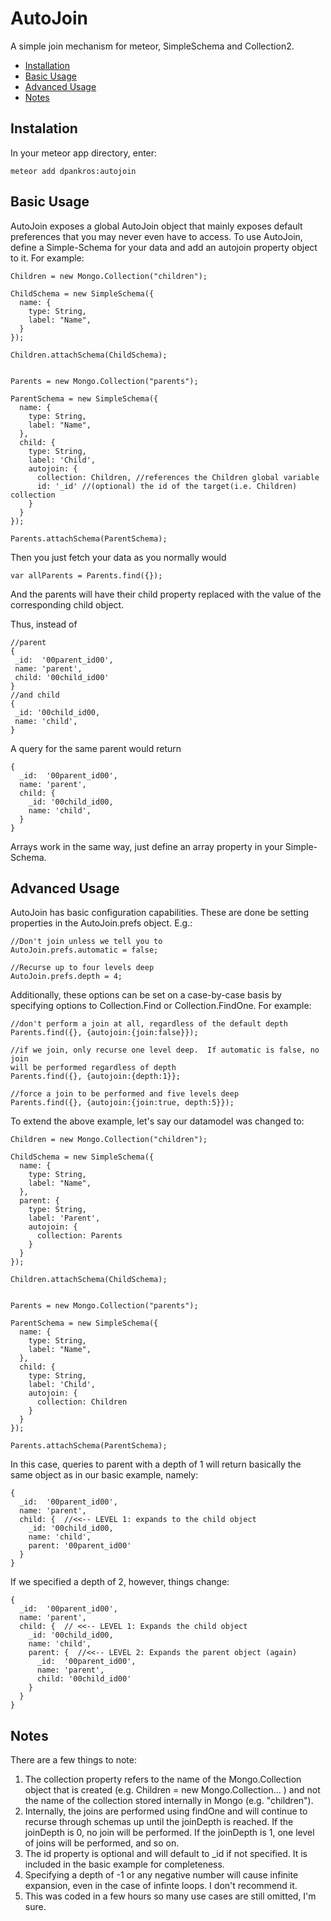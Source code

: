 AutoJoin
=============

A simple join mechanism for meteor, SimpleSchema and Collection2.

- [Installation](#installation)
- [Basic Usage](#basicUsage)
- [Advanced Usage](#advancedUsage)
- [Notes](#notes)

## Instalation
In your meteor app directory, enter:

```
meteor add dpankros:autojoin
```

## Basic Usage
AutoJoin exposes a global AutoJoin object that mainly exposes default
preferences that you may never even have to access.  To use AutoJoin, define
a Simple-Schema for your data and add an autojoin property object to it.  For
example:

```
Children = new Mongo.Collection("children");

ChildSchema = new SimpleSchema({
  name: {
    type: String,
    label: "Name",
  }
});

Children.attachSchema(ChildSchema);


Parents = new Mongo.Collection("parents");

ParentSchema = new SimpleSchema({
  name: {
    type: String,
    label: "Name",
  },
  child: {
    type: String,
    label: 'Child',
    autojoin: {
      collection: Children, //references the Children global variable
      id: '_id' //(optional) the id of the target(i.e. Children) collection
    }
  }
});

Parents.attachSchema(ParentSchema);
```

Then you just fetch your data as you normally would

```
var allParents = Parents.find({});
```

And the parents will have their child property replaced with the value of the
 corresponding child object.

Thus, instead of
 ```
//parent
{
  _id:  '00parent_id00',
  name: 'parent',
  child: '00child_id00'
}
//and child
{
  _id: '00child_id00,
  name: 'child',
}
```
A query for the same parent would return
```
{
  _id:  '00parent_id00',
  name: 'parent',
  child: {
    _id: '00child_id00,
    name: 'child',
  }
}
```
Arrays work in the same way, just define an array property in your
Simple-Schema.

## Advanced Usage
AutoJoin has basic configuration capabilities.  These are done be setting
properties in the AutoJoin.prefs object.  E.g.:
```
//Don't join unless we tell you to
AutoJoin.prefs.automatic = false;

//Recurse up to four levels deep
AutoJoin.prefs.depth = 4;
```

Additionally, these options can be set on a case-by-case basis by specifying
options to Collection.Find or Collection.FindOne.  For example:

```
//don't perform a join at all, regardless of the default depth
Parents.find({}, {autojoin:{join:false}});

//if we join, only recurse one level deep.  If automatic is false, no join
will be performed regardless of depth
Parents.find({}, {autojoin:{depth:1}};

//force a join to be performed and five levels deep
Parents.find({}, {autojoin:{join:true, depth:5}});
```

To extend the above example, let's say our datamodel was changed to:
```
Children = new Mongo.Collection("children");

ChildSchema = new SimpleSchema({
  name: {
    type: String,
    label: "Name",
  },
  parent: {
    type: String,
    label: 'Parent',
    autojoin: {
      collection: Parents
    }
  }
});

Children.attachSchema(ChildSchema);


Parents = new Mongo.Collection("parents");

ParentSchema = new SimpleSchema({
  name: {
    type: String,
    label: "Name",
  },
  child: {
    type: String,
    label: 'Child',
    autojoin: {
      collection: Children
    }
  }
});

Parents.attachSchema(ParentSchema);
```
In this case, queries to parent with a depth of 1 will return basically the
same object as in our basic example, namely:
 ```
 {
   _id:  '00parent_id00',
   name: 'parent',
   child: {  //<<-- LEVEL 1: expands to the child object
     _id: '00child_id00,
     name: 'child',
     parent: '00parent_id00'
   }
 }
 ```
 If we specified a depth of 2, however, things change:
 ```
{
   _id:  '00parent_id00',
   name: 'parent',
   child: {  // <<-- LEVEL 1: Expands the child object
     _id: '00child_id00,
     name: 'child',
     parent: {  //<<-- LEVEL 2: Expands the parent object (again)
       _id:  '00parent_id00',
       name: 'parent',
       child: '00child_id00'
     }
   }
 }
 ```

## Notes
There are a few things to note:

  1.  The collection property refers to the name of the Mongo.Collection
  object that is created (e.g. Children = new Mongo.Collection... )
  and not the name of the collection stored internally in Mongo (e.g.
  "children").
  1.  Internally, the joins are performed using findOne and will continue to
  recurse through schemas up until the joinDepth is reached.  If the
  joinDepth is 0, no join will be performed.  If the joinDepth is 1, one
  level of joins will be performed, and so on.
  1. The id property is optional and will default to _id if not specified.
  It is included in the basic example for completeness.
  1. Specifying a depth of -1 or any negative number will cause infinite
  expansion, even in the case of infinte loops.  I don't recommend it.
  1.  This was coded in a few hours so many use cases are still omitted, I'm
  sure.
